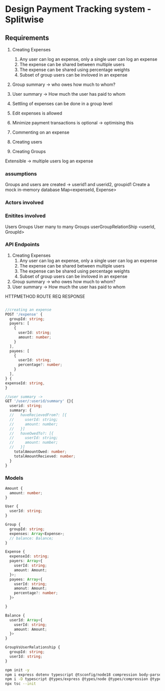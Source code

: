 # Design Payment Tracking system - Splitwise

## Requirements

1.  Creating Expenses
    1.  Any user can log an expense, only a single user can log an expense
    2.  The expense can be shared between multiple users
    3.  The expense can be shared using percentage weights
    4.  Subset of group users can be invloved in an expense
2.  Group summary -> who owes how much to whom?
3.  User summary -> How much the user has paid to whom

4.  Settling of expenses can be done in a group level
5.  Edit expenses is allowed
6.  Minimize payment transactions is optional -> optimising this
7.  Commenting on an expense
8.  Creating users
9.  Creating Groups

Extensible -> multiple users log an expense

### assumptions

Groups and users are created -> userid1 and userid2, groupid1
Create a mock in-memory database
Map<expenseId, Expense>

### Actors involved

### Enitites involved

Users
Groups
User many to many Groups
userGroupRelationShip <userId, GroupId>

### API Endpoints

1.  Creating Expenses
    1.  Any user can log an expense, only a single user can log an expense
    2.  The expense can be shared between multiple users
    3.  The expense can be shared using percentage weights
    4.  Subset of group users can be invloved in an expense
2.  Group summary -> who owes how much to whom?
3.  User summary -> How much the user has paid to whom

HTTPMETHOD ROUTE REQ RESPONSE

```typescript

//creating an expense
POST '/expense' {
  groupId: string;
  payers: [
    {
      userId: string;
      amount: number;
    }
  ],
  payees: [
    {
      userId: string;
      percentage?: number;
    }
  ],
} {
expenseId: string,
}

//user summary ->
GET '/user/:userid/summary' {}{
  userid: string;
  summary: {
  //   haveRecievedFrom?: [{
  //     userId: string;
  //     amount: number;
  //   }]
  //   haveOwedTo?: [{
  //     userId: string;
  //     amount: number;
  //   }]
    totalAmountOwed: number;
    totalAmountRecieved: number;
  }
}

```

### Models

```typescript
Amount {
  amount: number;
}

User {
  userId: string;
}

Group {
  groupId: string;
  expenses: Array<Expense>;
  // balance: Balance;
}

Expense {
  expenseId: string;
  payers: Array<{
    userId: string;
    amount: Amount;
  }>;
  payees: Array<{
    userId: string;
    amonut: Amount;
    percentage?: number;
  }>

}

Balance {
  userId: Array<{
    userId: string;
    amount: Amount;
  }>
}

GroupVsUserRelationship {
  groupId: string;
  userId: string;
}

```

```bash
npm init -y
npm i express dotenv typescript @tsconfig/node18 compression body-parser cors module-alias tstl
npm i -D typescript @types/express @types/node @types/compression @types/cors concurrently nodemon
npx tsc --init
```
